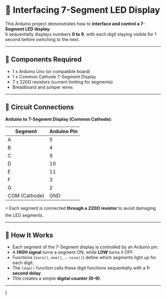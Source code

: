 # 🔢 Interfacing 7-Segment LED Display

This Arduino project demonstrates how to **interface and control a 7-Segment LED display**.  
It sequentially displays numbers **0 to 9**, with each digit staying visible for 1 second before switching to the next.

---

## 🔧 Components Required

- 1 x Arduino Uno (or compatible board)  
- 1 x Common Cathode 7-Segment Display  
- 7 x 220Ω resistors (current limiting for segments)  
- Breadboard and jumper wires  

---

## 🔌 Circuit Connections

**Arduino to 7-Segment Display (Common Cathode):**

| Segment | Arduino Pin |
|---------|-------------|
| A       | 5           |
| B       | 4           |
| C       | 9           |
| D       | 10          |
| E       | 11          |
| F       | 3           |
| G       | 2           |
| COM (Cathode) | GND   |

⚡ Each segment is connected **through a 220Ω resistor** to avoid damaging the LED segments.

---

## 🧠 How It Works

- Each segment of the 7-Segment display is controlled by an Arduino pin.  
- A **HIGH signal** turns a segment ON, while **LOW** turns it OFF.  
- Functions (`zero()`, `one()`, … `nine()`) define which segments light up for each digit.  
- The `loop()` function calls these digit functions sequentially with a **1-second delay**.  
- This creates a simple **digital counter (0–9)**.  

---

}

